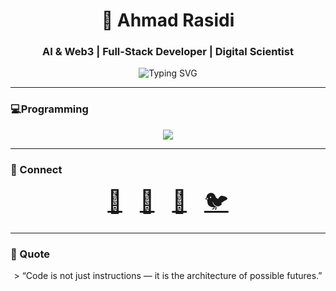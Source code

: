 <!-- 💫 GitHub Profile Ahmad Rasidi -->

<h1 align="center">🚀 Ahmad Rasidi</h1>
<h3 align="center">AI & Web3 | Full-Stack Developer | Digital Scientist</h3>

<p align="center">
  <img src="https://readme-typing-svg.herokuapp.com?font=Fira+Code&weight=600&size=22&pause=1000&color=00D4FF&center=true&vCenter=true&width=550&lines=👾+Exploring+AI+Frontiers;🔗+Building+Blockchain+Worlds;🧬+Science+Meets+Tech;🌌+Inventing+Future+Reality" alt="Typing SVG" />
</p>

---

### 💻Programming
<p align="center">
  <img src="https://skillicons.dev/icons?i=python,js,ts,solidity,go,java,cpp,html,css,react,nodejs,mongodb,postgres" />
</p>

---
### 🌌 Connect
<p align="center">
  <a href="mailto:rasidi.basit@gmail.com" style="font-size:36px; margin: 0 12px;">📧</a>
  <a href="https://www.linkedin.com/in/ahmad-rasidi-288b68341" style="font-size:36px; margin: 0 12px;">💼</a>
  <a href="https://github.com/rasidi3112" style="font-size:36px; margin: 0 12px;">🐙</a>
  <a href="https://x.com/EceRasidi" style="font-size:36px; margin: 0 12px;">🐦</a>
</p>



---

### 🔮 Quote
<p align="center">
> “Code is not just instructions — it is the architecture of possible futures.”
</p>
